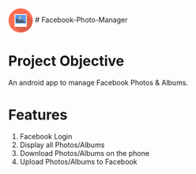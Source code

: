 <img src="https://github.com/divyayadav1606/Facebook-Photo-Manager/blob/master/app/src/main/res/mipmap-hdpi/ic_launcher.png"  width="10%" align="center"/> 
# Facebook-Photo-Manager

# Project Objective
An android app to manage Facebook Photos & Albums.

# Features
1. Facebook Login
2. Display all Photos/Albums
3. Download Photos/Albums on the phone
4. Upload Photos/Albums to Facebook
